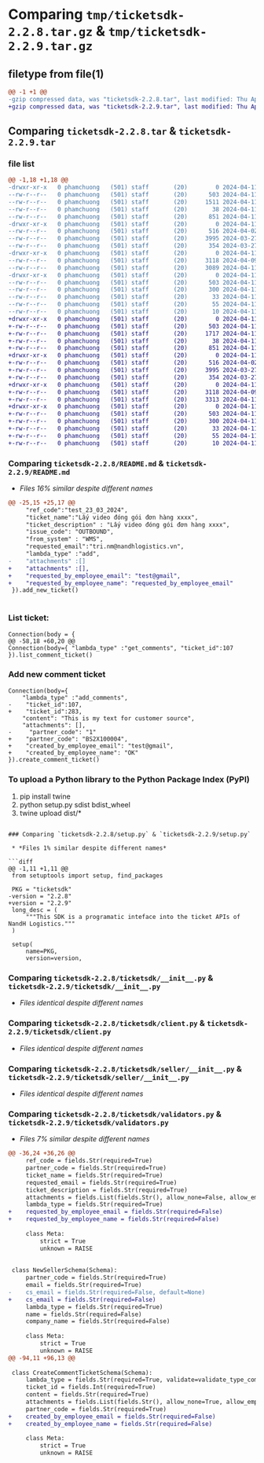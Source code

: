 # Comparing `tmp/ticketsdk-2.2.8.tar.gz` & `tmp/ticketsdk-2.2.9.tar.gz`

## filetype from file(1)

```diff
@@ -1 +1 @@
-gzip compressed data, was "ticketsdk-2.2.8.tar", last modified: Thu Apr 11 09:39:25 2024, max compression
+gzip compressed data, was "ticketsdk-2.2.9.tar", last modified: Thu Apr 11 09:48:16 2024, max compression
```

## Comparing `ticketsdk-2.2.8.tar` & `ticketsdk-2.2.9.tar`

### file list

```diff
@@ -1,18 +1,18 @@
-drwxr-xr-x   0 phamchuong   (501) staff       (20)        0 2024-04-11 09:39:25.348520 ticketsdk-2.2.8/
--rw-r--r--   0 phamchuong   (501) staff       (20)      503 2024-04-11 09:39:25.348346 ticketsdk-2.2.8/PKG-INFO
--rw-r--r--   0 phamchuong   (501) staff       (20)     1511 2024-04-11 06:30:52.000000 ticketsdk-2.2.8/README.md
--rw-r--r--   0 phamchuong   (501) staff       (20)       38 2024-04-11 09:39:25.348567 ticketsdk-2.2.8/setup.cfg
--rw-r--r--   0 phamchuong   (501) staff       (20)      851 2024-04-11 09:39:11.000000 ticketsdk-2.2.8/setup.py
-drwxr-xr-x   0 phamchuong   (501) staff       (20)        0 2024-04-11 09:39:25.347037 ticketsdk-2.2.8/ticketsdk/
--rw-r--r--   0 phamchuong   (501) staff       (20)      516 2024-04-02 03:10:03.000000 ticketsdk-2.2.8/ticketsdk/__init__.py
--rw-r--r--   0 phamchuong   (501) staff       (20)     3995 2024-03-27 09:22:59.000000 ticketsdk-2.2.8/ticketsdk/client.py
--rw-r--r--   0 phamchuong   (501) staff       (20)      354 2024-03-27 10:12:08.000000 ticketsdk-2.2.8/ticketsdk/constants.py
-drwxr-xr-x   0 phamchuong   (501) staff       (20)        0 2024-04-11 09:39:25.347788 ticketsdk-2.2.8/ticketsdk/seller/
--rw-r--r--   0 phamchuong   (501) staff       (20)     3118 2024-04-09 08:03:12.000000 ticketsdk-2.2.8/ticketsdk/seller/__init__.py
--rw-r--r--   0 phamchuong   (501) staff       (20)     3089 2024-04-11 07:08:34.000000 ticketsdk-2.2.8/ticketsdk/validators.py
-drwxr-xr-x   0 phamchuong   (501) staff       (20)        0 2024-04-11 09:39:25.348168 ticketsdk-2.2.8/ticketsdk.egg-info/
--rw-r--r--   0 phamchuong   (501) staff       (20)      503 2024-04-11 09:39:25.000000 ticketsdk-2.2.8/ticketsdk.egg-info/PKG-INFO
--rw-r--r--   0 phamchuong   (501) staff       (20)      300 2024-04-11 09:39:25.000000 ticketsdk-2.2.8/ticketsdk.egg-info/SOURCES.txt
--rw-r--r--   0 phamchuong   (501) staff       (20)       33 2024-04-11 09:39:25.000000 ticketsdk-2.2.8/ticketsdk.egg-info/dependency_links.txt
--rw-r--r--   0 phamchuong   (501) staff       (20)       55 2024-04-11 09:39:25.000000 ticketsdk-2.2.8/ticketsdk.egg-info/requires.txt
--rw-r--r--   0 phamchuong   (501) staff       (20)       10 2024-04-11 09:39:25.000000 ticketsdk-2.2.8/ticketsdk.egg-info/top_level.txt
+drwxr-xr-x   0 phamchuong   (501) staff       (20)        0 2024-04-11 09:48:16.989842 ticketsdk-2.2.9/
+-rw-r--r--   0 phamchuong   (501) staff       (20)      503 2024-04-11 09:48:16.989658 ticketsdk-2.2.9/PKG-INFO
+-rw-r--r--   0 phamchuong   (501) staff       (20)     1717 2024-04-11 09:47:21.000000 ticketsdk-2.2.9/README.md
+-rw-r--r--   0 phamchuong   (501) staff       (20)       38 2024-04-11 09:48:16.989887 ticketsdk-2.2.9/setup.cfg
+-rw-r--r--   0 phamchuong   (501) staff       (20)      851 2024-04-11 09:47:33.000000 ticketsdk-2.2.9/setup.py
+drwxr-xr-x   0 phamchuong   (501) staff       (20)        0 2024-04-11 09:48:16.988406 ticketsdk-2.2.9/ticketsdk/
+-rw-r--r--   0 phamchuong   (501) staff       (20)      516 2024-04-02 03:10:03.000000 ticketsdk-2.2.9/ticketsdk/__init__.py
+-rw-r--r--   0 phamchuong   (501) staff       (20)     3995 2024-03-27 09:22:59.000000 ticketsdk-2.2.9/ticketsdk/client.py
+-rw-r--r--   0 phamchuong   (501) staff       (20)      354 2024-03-27 10:12:08.000000 ticketsdk-2.2.9/ticketsdk/constants.py
+drwxr-xr-x   0 phamchuong   (501) staff       (20)        0 2024-04-11 09:48:16.989162 ticketsdk-2.2.9/ticketsdk/seller/
+-rw-r--r--   0 phamchuong   (501) staff       (20)     3118 2024-04-09 08:03:12.000000 ticketsdk-2.2.9/ticketsdk/seller/__init__.py
+-rw-r--r--   0 phamchuong   (501) staff       (20)     3313 2024-04-11 09:47:21.000000 ticketsdk-2.2.9/ticketsdk/validators.py
+drwxr-xr-x   0 phamchuong   (501) staff       (20)        0 2024-04-11 09:48:16.989461 ticketsdk-2.2.9/ticketsdk.egg-info/
+-rw-r--r--   0 phamchuong   (501) staff       (20)      503 2024-04-11 09:48:16.000000 ticketsdk-2.2.9/ticketsdk.egg-info/PKG-INFO
+-rw-r--r--   0 phamchuong   (501) staff       (20)      300 2024-04-11 09:48:16.000000 ticketsdk-2.2.9/ticketsdk.egg-info/SOURCES.txt
+-rw-r--r--   0 phamchuong   (501) staff       (20)       33 2024-04-11 09:48:16.000000 ticketsdk-2.2.9/ticketsdk.egg-info/dependency_links.txt
+-rw-r--r--   0 phamchuong   (501) staff       (20)       55 2024-04-11 09:48:16.000000 ticketsdk-2.2.9/ticketsdk.egg-info/requires.txt
+-rw-r--r--   0 phamchuong   (501) staff       (20)       10 2024-04-11 09:48:16.000000 ticketsdk-2.2.9/ticketsdk.egg-info/top_level.txt
```

### Comparing `ticketsdk-2.2.8/README.md` & `ticketsdk-2.2.9/README.md`

 * *Files 16% similar despite different names*

```diff
@@ -25,15 +25,17 @@
     "ref_code":"test_23_03_2024",
     "ticket_name":"Lấy video đóng gói đơn hàng xxxx",
     "ticket_description" : "Lấy video đóng gói đơn hàng xxxx",
     "issue_code": "OUTBOUND",
     "from_system" : "WMS",
     "requested_email":"tri.nm@nandhlogistics.vn",
     "lambda_type" :"add",
-    "attachments" :[]
+    "attachments" :[],
+    "requested_by_employee_email": "test@gmail",
+    "requested_by_employee_name": "requested_by_employee_email"
 }).add_new_ticket()
 
 ```
 
 ### List ticket:
 ```
 Connection(body = {
@@ -58,18 +60,20 @@
 Connection(body={ "lambda_type" :"get_comments", "ticket_id":107 }).list_comment_ticket()
 ```
 
 ### Add new comment ticket
 ```
 Connection(body={ 
     "lambda_type" :"add_comments", 
-    "ticket_id":107, 
+    "ticket_id":283, 
     "content": "This is my text for customer source", 
     "attachments": [],
-     "partner_code": "1" 
+    "partner_code": "BS2X100004",
+    "created_by_employee_email": "test@gmail",
+    "created_by_employee_name": "OK"
 }).create_comment_ticket()
 ```
 ### To upload a Python library to the Python Package Index (PyPI)
 
 1. pip install twine
 2. python setup.py sdist bdist_wheel
 3. twine upload dist/*
```

### Comparing `ticketsdk-2.2.8/setup.py` & `ticketsdk-2.2.9/setup.py`

 * *Files 1% similar despite different names*

```diff
@@ -1,11 +1,11 @@
 from setuptools import setup, find_packages
 
 PKG = "ticketsdk"
-version = "2.2.8"
+version = "2.2.9"
 long_desc = (
     """This SDK is a programatic inteface into the ticket APIs of NandH Logistics."""
 )
 
 setup(
     name=PKG,
     version=version,
```

### Comparing `ticketsdk-2.2.8/ticketsdk/__init__.py` & `ticketsdk-2.2.9/ticketsdk/__init__.py`

 * *Files identical despite different names*

### Comparing `ticketsdk-2.2.8/ticketsdk/client.py` & `ticketsdk-2.2.9/ticketsdk/client.py`

 * *Files identical despite different names*

### Comparing `ticketsdk-2.2.8/ticketsdk/seller/__init__.py` & `ticketsdk-2.2.9/ticketsdk/seller/__init__.py`

 * *Files identical despite different names*

### Comparing `ticketsdk-2.2.8/ticketsdk/validators.py` & `ticketsdk-2.2.9/ticketsdk/validators.py`

 * *Files 7% similar despite different names*

```diff
@@ -36,24 +36,26 @@
     ref_code = fields.Str(required=True)
     partner_code = fields.Str(required=True)
     ticket_name = fields.Str(required=True)
     requested_email = fields.Str(required=True)
     ticket_description = fields.Str(required=True)
     attachments = fields.List(fields.Str(), allow_none=False, allow_empty=True)
     lambda_type = fields.Str(required=True)
+    requested_by_employee_email = fields.Str(required=False)
+    requested_by_employee_name = fields.Str(required=False)
 
     class Meta:
         strict = True
         unknown = RAISE
 
 
 class NewSellerSchema(Schema):
     partner_code = fields.Str(required=True)
     email = fields.Str(required=True)
-    cs_email = fields.Str(required=False, default=None)
+    cs_email = fields.Str(required=False)
     lambda_type = fields.Str(required=True)
     name = fields.Str(required=False)
     company_name = fields.Str(required=False)
 
     class Meta:
         strict = True
         unknown = RAISE
@@ -94,11 +96,13 @@
 
 class CreateCommentTicketSchema(Schema):
     lambda_type = fields.Str(required=True, validate=validate_type_comment)
     ticket_id = fields.Int(required=True)
     content = fields.Str(required=True)
     attachments = fields.List(fields.Str(), allow_none=True, allow_empty=True)
     partner_code = fields.Str(required=True)
+    created_by_employee_email = fields.Str(required=False)
+    created_by_employee_name = fields.Str(required=False)
 
     class Meta:
         strict = True
         unknown = RAISE
```

